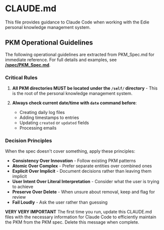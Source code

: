 # CLAUDE.md

This file provides guidance to Claude Code when working with the Edie personal knowledge management system.

## PKM Operational Guidelines

The following operational guidelines are extracted from PKM_Spec.md for immediate reference. For full details and examples, see **[/spec/PKM_Spec.md](/spec/PKM_Spec.md)**.

### Critical Rules

1. **All PKM directories MUST be located under the `/self/` directory** - This is the root of the personal knowledge management system.

2. **Always check current date/time with `date` command before**:
   - Creating daily log files
   - Adding timestamps to entries  
   - Updating `created` or `updated` fields
   - Processing emails
   
### Decision Principles

When the spec doesn't cover something, apply these principles:
- **Consistency Over Innovation** - Follow existing PKM patterns
- **Atomic Over Complex** - Prefer separate entities over combined ones
- **Explicit Over Implicit** - Document decisions rather than leaving them implicit
- **User Intent Over Literal Interpretation** - Consider what the user is trying to achieve
- **Preserve Over Delete** - When unsure about removal, keep and flag for review
- **Fail Loudly** - Ask the user rather than guessing
   
   
**VERY VERY IMPORTANT** The first time you run, update this CLAUDE.md files with the necessary information for Claude Code to efficiently maintain the PKM from the PKM spec. Delete this message when complete. 

